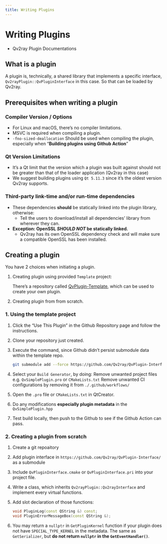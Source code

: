 ```yaml
---
title: Writing Plugins
---
```


# Writing Plugins

- Qv2ray Plugin Documentations

## What is a plugin

A plugin is, technically, a shared library that implements a specific interface, `Qv2rayPlugin::QvPluginInterface` in this case. So that can be loaded by Qv2ray.

## Prerequisites when writing a plugin

### Compiler Version / Options

- For Linux and macOS, there’s no compiler limitations.
- MSVC is required when compiling a plugin.
- `-fno-sized-deallocation` Should be used when compiling the plugin, especially when “**Building plugins using Github Action**”

### Qt Version Limitations

- It’s a Qt limit that the version which a plugin was built against should not be greater than that of the loader application (Qv2ray in this case)
- We suggest building plugins using `Qt 5.11.3` since it’s the oldest version Qv2ray supports.

### Third-party link-time and/or run-time dependencies

- These dependencies **should** be statically linked into the plugin library, otherwise:
  - Tell the users to download/install all dependencies’ library from wherever they can.
- **Exception: OpenSSL _SHOULD NOT_ be statically linked.**
  - Qv2ray has its own OpenSSL dependency check and will make sure a compatible OpenSSL has been installed.

## Creating a plugin

You have 2 choices when initiating a plugin.

1. Creating plugin using provided `Template` project:

   There’s a repository called [QvPlugin-Template](https://github.com/Qv2ray/QvPlugin-Template), which can be used to create your own plugin.

2. Creating plugin from from scratch.

### 1. Using the template project

1. Click the “Use This Plugin” in the Github Repository page and follow the instructions.
2. Clone your repository just created.
3. Execute the command, since Github didn’t persist submodule data within the template repo.

   ```bash
   git submodule add --force https://github.com/Qv2ray/QvPlugin-Interface/ ./interface
   ```

4. Select your `Build Generator`, by doing: Remove unwanted project files e.g. `QvSimplePlugin.pro` or `CMakeLists.txt` Remove unwanted CI configurations by removing it from `./.github/workflows/`

5. Open the `.pro` file or `CMakeLists.txt` in QtCreator.
6. Do any modifications **especially plugin metadata** in the `QvSimplePlugin.hpp`
7. Test build locally, then push to the Github to see if the Github Action can pass.

### 2. Creating a plugin from scratch

1. Create a git repoaitory
2. Add plugin interface in `https://github.com/Qv2ray/QvPlugin-Interface/` as a submodule
3. Include `QvPluginInterface.cmake` or `QvPluginInterface.pri` into your project file.
4. Write a class, which inherits `Qv2rayPlugin::Qv2rayInterface` and implement every virtual functions.
5. Add slot declaration of those functions:

   ```cpp
   void PluginLog(const QString &) const;
   void PluginErrorMessageBox(const QString &);
   ```

6. You may return a `nullptr` in `GetPluginKernel` function if your plugin does not have `SPECIAL_TYPE_KERNEL` in the metadata. The same as `GetSerializer`, but **do not return `nullptr` in the `GetEventHandler()`**.

